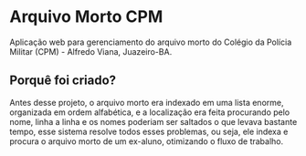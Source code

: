 # Arquivo Morto CPM
Aplicação web para gerenciamento do arquivo morto do Colégio da Polícia Militar (CPM) - Alfredo Viana, Juazeiro-BA.

## Porquê foi criado?
Antes desse projeto, o arquivo morto era indexado em uma lista enorme, organizada em ordem alfabética, e a localização era feita procurando pelo nome, linha a linha e os nomes poderiam ser saltados o que levava bastante tempo, esse sistema resolve todos esses problemas, ou seja, ele indexa e procura o arquivo morto de um ex-aluno, otimizando o fluxo de trabalho.